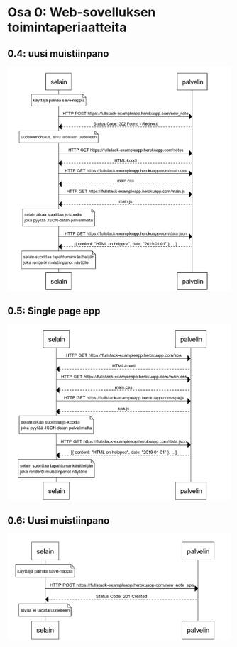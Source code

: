 # Osa 0: Web-sovelluksen toimintaperiaatteita

## 0.4: uusi muistiinpano

![sekvenssi1](https://github.com/Malpel/fullstack/blob/master/osa0/osa0_sequence1.png)

## 0.5: Single page app

![sekvenssi2](https://github.com/Malpel/fullstack/blob/master/osa0/osa0_sequence2.png)

## 0.6: Uusi muistiinpano

![sekvenssi3](https://github.com/Malpel/fullstack/blob/master/osa0/osa0_sequence3.png)